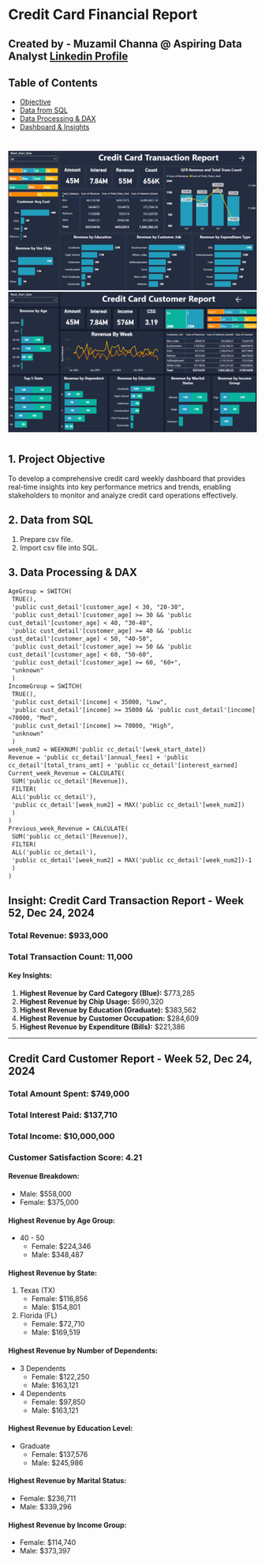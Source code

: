 # Credit Card Financial Report

## Created by - Muzamil Channa @ Aspiring Data Analyst [Linkedin Profile](https://www.linkedin.com/in/muzamil-channa-a2216a175/)

## Table of Contents
- [Objective](#Objective)
- [Data from SQL](#Data-from-SQL)
- [Data Processing & DAX](#Data-Processing-&-DAX)
- [Dashboard & Insights](#Dashboard-&-Insights
)

#
![Credit CardFinancial Dashboard Transaction](CreditCardFinancialTransactionDashboard.png)  
![Credit Card Financial Dashboard Customer](Credit_CardFinancialDashboard_Customer.png)  
#


## 1. Project Objective
To develop a comprehensive credit card weekly dashboard that provides real-time insights into key performance metrics and trends, enabling stakeholders to monitor and analyze credit card operations effectively.

## 2. Data from SQL
1. Prepare csv file.
2. Import csv file into SQL.

## 3. Data Processing & DAX
```DAX Queries
AgeGroup = SWITCH(
 TRUE(),
 'public cust_detail'[customer_age] < 30, "20-30",
 'public cust_detail'[customer_age] >= 30 && 'public cust_detail'[customer_age] < 40, "30-40",
 'public cust_detail'[customer_age] >= 40 && 'public cust_detail'[customer_age] < 50, "40-50",
 'public cust_detail'[customer_age] >= 50 && 'public cust_detail'[customer_age] < 60, "50-60",
 'public cust_detail'[customer_age] >= 60, "60+",
 "unknown"
 )
IncomeGroup = SWITCH(
 TRUE(),
 'public cust_detail'[income] < 35000, "Low",
 'public cust_detail'[income] >= 35000 && 'public cust_detail'[income] <70000, "Med",
 'public cust_detail'[income] >= 70000, "High",
 "unknown"
 )
week_num2 = WEEKNUM('public cc_detail'[week_start_date])
Revenue = 'public cc_detail'[annual_fees] + 'public cc_detail'[total_trans_amt] + 'public cc_detail'[interest_earned]
Current_week_Revenue = CALCULATE(
 SUM('public cc_detail'[Revenue]),
 FILTER(
 ALL('public cc_detail'),
 'public cc_detail'[week_num2] = MAX('public cc_detail'[week_num2])
 )
)
Previous_week_Revenue = CALCULATE(
 SUM('public cc_detail'[Revenue]),
 FILTER(
 ALL('public cc_detail'),
 'public cc_detail'[week_num2] = MAX('public cc_detail'[week_num2])-1
 )
)
```

## Insight: Credit Card Transaction Report - Week 52, Dec 24, 2024

### Total Revenue: $933,000  
### Total Transaction Count: 11,000

#### Key Insights:

1. **Highest Revenue by Card Category (Blue):** $773,285
2. **Highest Revenue by Chip Usage:** $690,320
3. **Highest Revenue by Education (Graduate):** $383,562
4. **Highest Revenue by Customer Occupation:** $284,609
5. **Highest Revenue by Expenditure (Bills):** $221,386

---

## Credit Card Customer Report - Week 52, Dec 24, 2024

### Total Amount Spent: $749,000  
### Total Interest Paid: $137,710  
### Total Income: $10,000,000  
### Customer Satisfaction Score: 4.21

#### Revenue Breakdown:
- Male: $558,000  
- Female: $375,000

#### Highest Revenue by Age Group:
- 40 - 50
  - Female: $224,346
  - Male: $348,487

#### Highest Revenue by State:
1. Texas (TX)
   - Female: $116,856
   - Male: $154,801
2. Florida (FL)
   - Female: $72,710
   - Male: $169,519

#### Highest Revenue by Number of Dependents:
- 3 Dependents
  - Female: $122,250
  - Male: $163,121
- 4 Dependents
  - Female: $97,850
  - Male: $163,121

#### Highest Revenue by Education Level:
- Graduate
  - Female: $137,576
  - Male: $245,986

#### Highest Revenue by Marital Status:
- Female: $236,711
- Male: $339,296

#### Highest Revenue by Income Group:
- Female: $114,740
- Male: $373,397

